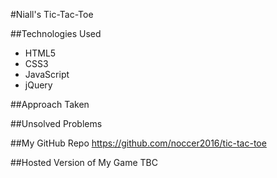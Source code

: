 #Niall's Tic-Tac-Toe

##Technologies Used
- HTML5
- CSS3
- JavaScript
- jQuery

##Approach Taken

##Unsolved Problems

##My GitHub Repo
https://github.com/noccer2016/tic-tac-toe

##Hosted Version of My Game
TBC
